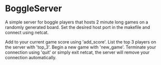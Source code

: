 # BoggleServer
A simple server for boggle players that hosts 2 minute long games on a randomly generated board.
Set the desired host port in the makefile and connect using netcat. 

Add to your current game score using 'add_score'.
List the top 3 players on the server with 'top_3'.
Begin a new game with 'new_game'.
Terminate your connection using 'quit' or simply exit netcat, the server will remove your connection automatically.
